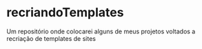 # recriandoTemplates
Um repositório onde colocarei alguns de meus projetos voltados a recriação de templates de sites
